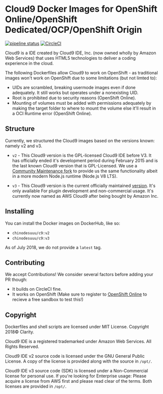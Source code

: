 # Cloud9 Docker Images for OpenShift Online/OpenShift Dedicated/OCP/OpenShift Origin
[![pipeline status](https://gitlab.com/sr229/c9/badges/master/pipeline.svg)](https://gitlab.com/sr229/c9/commits/master)
[![CircleCI](https://circleci.com/gh/ClarityMoe/cloud9-on-openshift.svg?style=svg)](https://circleci.com/gh/ClarityMoe/cloud9-on-openshift)

Cloud9 is a IDE created by Cloud9 IDE, Inc. (now owned wholly by Amazon Web Services) that uses HTML5 technologies to deliver a
coding experience in the cloud.

The following Dockerfiles allow Cloud9 to work on OpenShift - as traditional images won't work on OpenShift due to some limitations
(but not limted to):

- UIDs are scrambled, breaking usermode images even if done adequately. It still works but operates under a nonexisting UID.
- Root is prohibited due to security reasons (OpenShift Online).
- Mounting of volumes must be added with permissions adequately by making the target folder to where to mount the volume else it'll
  result in a OCI Runtime error (OpenShift Online).

## Structure

Currently, we structured the Cloud9 images based on the versions known: namely v2 and v3.

 - ``v2`` - This Cloud9 version is the GPL-licensed Cloud9 IDE before V3. It has officially ended it's development period during
            February 2015 and is the last known Cloud9 version that is GPL-Licensed. We use a 
            [Community Maintenance fork](https://github.com/exsilium/cloud9) to provide us the same functionality albeit in a more
            modern Node.js runtime (Node.js V8 LTS).
            
 - ``v3`` - This Cloud9 version is the current officially maintained [version](https://github.com/cloud9/core). It's only available
            For plugin development and non-commercial usage. It's currently now named as AWS Cloud9 after being bought by Amazon Inc.

## Installing

You can install the Docker images on DockerHub, like so:
 - ``chinodesuuu/c9:v2``
 - ``chinodesuuu/c9:v3``
 
 As of July 2018, we do not provide a `latest` tag.
 
 ## Contributing
 
 We accept Contributions! We consider several factors before adding your PR though:
  - It builds on CircleCI fine.
  - It works on OpenShift (Make sure to register to [OpenShift Online](https://openshift.com) to recieve a free sandbox to test this!)
  
  ## Copyright
  
  Dockerfiles and shell scripts are licensed under MIT License. Copyright 2018&copy; Clarity. 
  
  Cloud9 IDE is a registered trademarked under Amazon Web Services. All Rights Reserved.
  
  Cloud9 IDE v2 source code is licensed under the GNU General Public License. A copy of the license is provided along with the source
  in `/opt/`.
  
  Cloud9 IDE v3 source code (SDK) is licensed under a Non-Commercial license for personal use. If you're looking for Enterprise usage:
  Please acquire a license from AWS first and please read clear of the terms. Both licenses are provided in `/opt/`.
  
  
